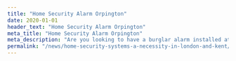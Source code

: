 ```yaml
---
title: "Home Security Alarm Orpington"
date: 2020-01-01
header_text: "Home Security Alarm Orpington"
meta_title: "Home Security Alarm Orpington"
meta_description: "Are you looking to have a burglar alarm installed at your property? Have a look at some of our packages or contact us for more information."
permalink: "/news/home-security-systems-a-necessity-in-london-and-kent/"
---
```


